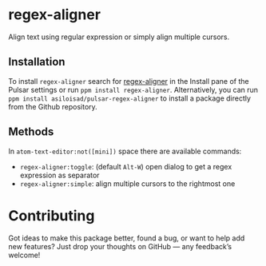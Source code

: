 # regex-aligner

Align text using regular expression or simply align multiple cursors.

## Installation

To install `regex-aligner` search for [regex-aligner](https://web.pulsar-edit.dev/packages/regex-aligner) in the Install pane of the Pulsar settings or run `ppm install regex-aligner`. Alternatively, you can run `ppm install asiloisad/pulsar-regex-aligner` to install a package directly from the Github repository.

## Methods

In `atom-text-editor:not([mini])` space there are available commands:

- `regex-aligner:toggle`: (default `Alt-W`) open dialog to get a regex expression as separator
- `regex-aligner:simple`: align multiple cursors to the rightmost one

# Contributing

Got ideas to make this package better, found a bug, or want to help add new features? Just drop your thoughts on GitHub — any feedback’s welcome!

